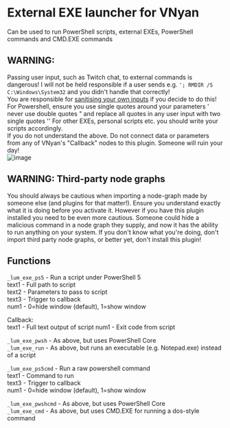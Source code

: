 # External EXE launcher for VNyan
Can be used to run PowerShell scripts, external EXEs, PowerShell commands and CMD.EXE commands

## WARNING: 
Passing user input, such as Twitch chat, to external commands is dangerous! I will not be held responsible if a user sends e.g. ```'; RMDIR /S C:\Windows\System32``` and you didn't handle that correctly!  
You are responsible for [sanitising your own inputs](https://xkcd.com/327/) if you decide to do this!  
For Powershell, ensure you use single quotes around your parameters ' never use double quotes " and replace all quotes in any user input with two single quotes '' For other EXEs, personal scripts etc. you should write your scripts accordingly.  
If you do not understand the above. Do not connect data or parameters from any of VNyan's "Callback" nodes to this plugin. Someone will ruin your day!  
![image](https://github.com/user-attachments/assets/3e18f990-32e3-419d-b0d4-17f88ab5f747)

## WARNING: Third-party node graphs
You should always be cautious when importing a node-graph made by someone else (and plugins for that matter!). Ensure you understand exactly what it is doing before you activate it. However if you have this plugin installed you need to be even more cautious. Someone could hide a malicious command in a node graph they supply, and now it has the ability to run anything on your system. If you don't know what you're doing, don't import third party node graphs, or better yet, don't install this plugin!  

## Functions

```_lum_exe_ps5``` - Run a script under PowerShell 5  
text1 - Full path to script  
text2 - Parameters to pass to script  
text3 - Trigger to callback  
num1 - 0=hide window (default), 1=show window  

Callback:  
text1 - Full text output of script
num1 - Exit code from script

```_lum_exe_pwsh``` - As above, but uses PowerShell Core  
```_lum_exe_run``` - As above, but runs an executable (e.g. Notepad.exe) instead of a script  

```_lum_exe_ps5cmd``` - Run a raw powershell command  
text1 - Command to run  
text3 - Trigger to callback  
num1 - 0=hide window (default), 1=show window  

```_lum_exe_pwshcmd``` - As above, but uses PowerShell Core  
```_lum_exe_cmd``` - As above, but uses CMD.EXE for running a dos-style command  
